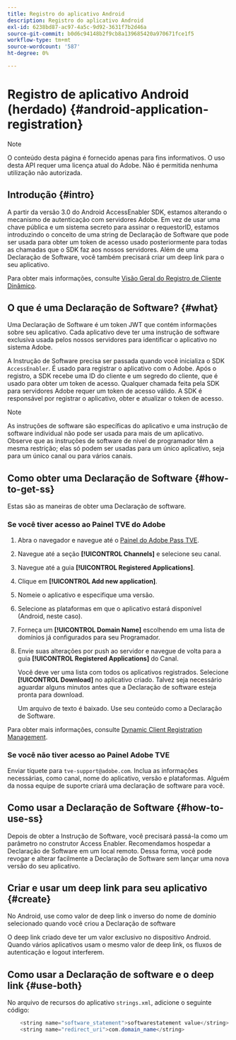```yaml
---
title: Registro do aplicativo Android
description: Registro do aplicativo Android
exl-id: 6238bd87-ac97-4a5c-9d92-3631f7b2d46a
source-git-commit: b0d6c94148b2f9cb8a139685420a970671fce1f5
workflow-type: tm+mt
source-wordcount: '587'
ht-degree: 0%

---
```


# Registro de aplicativo Android (herdado) {#android-application-registration}

>[!NOTE]
>
>O conteúdo desta página é fornecido apenas para fins informativos. O uso desta API requer uma licença atual do Adobe. Não é permitida nenhuma utilização não autorizada.

## Introdução {#intro}

A partir da versão 3.0 do Android AccessEnabler SDK, estamos alterando o mecanismo de autenticação com servidores Adobe. Em vez de usar uma chave pública e um sistema secreto para assinar o requestorID, estamos introduzindo o conceito de uma string de Declaração de Software que pode ser usada para obter um token de acesso usado posteriormente para todas as chamadas que o SDK faz aos nossos servidores. Além de uma Declaração de Software, você também precisará criar um deep link para o seu aplicativo.

Para obter mais informações, consulte [Visão Geral do Registro de Cliente Dinâmico](../../../rest-apis/rest-api-dcr/dynamic-client-registration-overview.md).

## O que é uma Declaração de Software? {#what}

Uma Declaração de Software é um token JWT que contém informações sobre seu aplicativo. Cada aplicativo deve ter uma instrução de software exclusiva usada pelos nossos servidores para identificar o aplicativo no sistema Adobe.

A Instrução de Software precisa ser passada quando você inicializa o SDK `AccessEnabler`. É usado para registrar o aplicativo com o Adobe. Após o registro, a SDK recebe uma ID do cliente e um segredo do cliente, que é usado para obter um token de acesso. Qualquer chamada feita pela SDK para servidores Adobe requer um token de acesso válido. A SDK é responsável por registrar o aplicativo, obter e atualizar o token de acesso.

>[!NOTE]
>
>As instruções de software são específicas do aplicativo e uma instrução de software individual não pode ser usada para mais de um aplicativo. Observe que as instruções de software de nível de programador têm a mesma restrição; elas só podem ser usadas para um único aplicativo, seja para um único canal ou para vários canais.

## Como obter uma Declaração de Software {#how-to-get-ss}

Estas são as maneiras de obter uma Declaração de software.

### Se você tiver acesso ao Painel TVE do Adobe

1. Abra o navegador e navegue até o [Painel do Adobe Pass TVE](https://experience.adobe.com/#/pass/authentication).

1. Navegue até a seção **[!UICONTROL Channels]** e selecione seu canal.

1. Navegue até a guia **[!UICONTROL Registered Applications]**.

1. Clique em **[!UICONTROL Add new application]**.

1. Nomeie o aplicativo e especifique uma versão.

1. Selecione as plataformas em que o aplicativo estará disponível (Android, neste caso).

1. Forneça um **[!UICONTROL Domain Name]** escolhendo em uma lista de domínios já configurados para seu Programador.

1. Envie suas alterações por push ao servidor e navegue de volta para a guia **[!UICONTROL Registered Applications]** do Canal.

   Você deve ver uma lista com todos os aplicativos registrados. Selecione **[!UICONTROL Download]** no aplicativo criado. Talvez seja necessário aguardar alguns minutos antes que a Declaração de software esteja pronta para download.

   Um arquivo de texto é baixado. Use seu conteúdo como a Declaração de Software.

Para obter mais informações, consulte [Dynamic Client Registration Management](../../../rest-apis/rest-api-dcr/dynamic-client-registration-overview.md#dynamic-client-registration-management).

### Se você não tiver acesso ao Painel Adobe TVE

Enviar tíquete para `tve-support@adobe.com`. Inclua as informações necessárias, como canal, nome do aplicativo, versão e plataformas. Alguém da nossa equipe de suporte criará uma declaração de software para você.

## Como usar a Declaração de Software {#how-to-use-ss}

Depois de obter a Instrução de Software, você precisará passá-la como um parâmetro no construtor Access Enabler. Recomendamos hospedar a Declaração de Software em um local remoto. Dessa forma, você pode revogar e alterar facilmente a Declaração de Software sem lançar uma nova versão do seu aplicativo.

## Criar e usar um deep link para seu aplicativo {#create}

No Android, use como valor de deep link o inverso do nome de domínio selecionado quando você criou a Declaração de software

O deep link criado deve ter um valor exclusivo no dispositivo Android. Quando vários aplicativos usam o mesmo valor de deep link, os fluxos de autenticação e logout interferem.

## Como usar a Declaração de software e o deep link {#use-both}

No arquivo de recursos do aplicativo `strings.xml`, adicione o seguinte código:

```JAVA
    <string name="software_statement">softwarestatement value</string>
    <string name="redirect_uri">com.domain_name</string>
```
